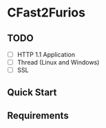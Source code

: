 # CFast2Furios

## TODO

- [ ] HTTP 1.1 Application
- [ ] Thread (Linux and Windows)
- [ ] SSL

## Quick Start


## Requirements


